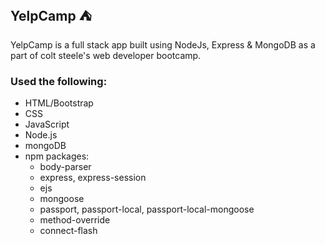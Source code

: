 ## YelpCamp :tent:
YelpCamp is a full stack app built using NodeJs, Express & MongoDB as a part of colt steele's web developer bootcamp.

### Used the following:
* HTML/Bootstrap
* CSS
* JavaScript
* Node.js
* mongoDB
* npm packages: 
    * body-parser
    * express, express-session
    * ejs
    * mongoose
    * passport, passport-local, passport-local-mongoose
    * method-override
    * connect-flash
